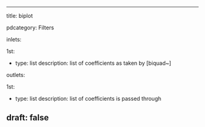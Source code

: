--- 


title: biplot

pdcategory: Filters

inlets:

  1st:
  - type: list
    description: list of coefficients as taken by [biquad~]

outlets:

  1st:
  - type: list
    description: list of coefficients is passed through







draft: false
---